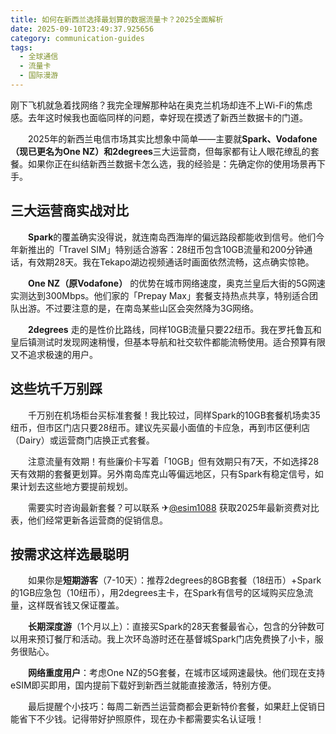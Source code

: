 ```yaml
---
title: 如何在新西兰选择最划算的数据流量卡？2025全面解析
date: 2025-09-10T23:49:37.925656
category: communication-guides
tags:
  - 全球通信
  - 流量卡
  - 国际漫游
---
```


刚下飞机就急着找网络？我完全理解那种站在奥克兰机场却连不上Wi-Fi的焦虑感。去年这时候我也面临同样的问题，幸好现在摸透了新西兰数据卡的门道。

　　2025年的新西兰电信市场其实比想象中简单——主要就**Spark、Vodafone（现已更名为One NZ）和2degrees**三大运营商，但每家都有让人眼花缭乱的套餐。如果你正在纠结新西兰数据卡怎么选，我的经验是：先确定你的使用场景再下手。

## 三大运营商实战对比

　　**Spark**的覆盖确实没得说，就连南岛西海岸的偏远路段都能收到信号。他们今年新推出的「Travel SIM」特别适合游客：28纽币包含10GB流量和200分钟通话，有效期28天。我在Tekapo湖边视频通话时画面依然流畅，这点确实惊艳。

　　**One NZ（原Vodafone）** 的优势在城市网络速度，奥克兰皇后大街的5G网速实测达到300Mbps。他们家的「Prepay Max」套餐支持热点共享，特别适合团队出游。不过要注意的是，在南岛某些山区会突然降为3G网络。

　　**2degrees** 走的是性价比路线，同样10GB流量只要22纽币。我在罗托鲁瓦和皇后镇测试时发现网速稍慢，但基本导航和社交软件都能流畅使用。适合预算有限又不追求极速的用户。

## 这些坑千万别踩

　　千万别在机场柜台买标准套餐！我比较过，同样Spark的10GB套餐机场卖35纽币，但市区门店只要28纽币。建议先买最小面值的卡应急，再到市区便利店（Dairy）或运营商门店换正式套餐。

　　注意流量有效期！有些廉价卡写着「10GB」但有效期只有7天，不如选择28天有效期的套餐更划算。另外南岛库克山等偏远地区，只有Spark有稳定信号，如果计划去这些地方要提前规划。

　　需要实时咨询最新套餐？可以联系 ✈[@esim1088](https://t.me/s/esim1088) 获取2025年最新资费对比表，他们经常更新各运营商的促销信息。

## 按需求这样选最聪明

　　如果你是**短期游客**（7-10天）：推荐2degrees的8GB套餐（18纽币）+Spark的1GB应急包（10纽币），用2degrees主卡，在Spark有信号的区域购买应急流量，这样既省钱又保证覆盖。

　　**长期深度游**（1个月以上）：直接买Spark的28天套餐最省心，包含的分钟数可以用来预订餐厅和活动。我上次环岛游时还在基督城Spark门店免费换了小卡，服务很贴心。

　　**网络重度用户**：考虑One NZ的5G套餐，在城市区域网速最快。他们现在支持eSIM即买即用，国内提前下载好到新西兰就能直接激活，特别方便。

　　最后提醒个小技巧：每周二新西兰运营商都会更新特价套餐，如果赶上促销日能省下不少钱。记得带好护照原件，现在办卡都需要实名认证哦！